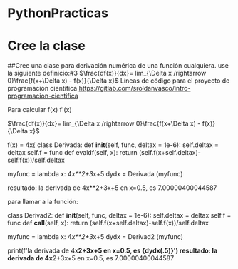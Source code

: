 # PythonPracticas

# Cree la clase
##Cree una clase para derivación numérica de una función cualquiera. use la siguiente definicio:#3
$\frac{df(x)}{dx}= lim_{\Delta x /rightarrow 0}\frac{f(x+\Delta x) - f(x)}{\Delta x}$
Líneas de código para el proyecto de programación científica 
https://gitlab.com/sroldanvasco/intro-programacion-cientifica

Para calcular f(x) 
              f'(x)

$\frac{df(x)}{dx}= lim_{\Delta x /rightarrow 0}\frac{f(x+\Delta x) - f(x)}{\Delta x}$


f(x) = 4x{
class Derivada:
    def __init__(self, func, deltax = 1e-6):
        self.deltax = deltax
        self.f = func
    def evaldf(self, x):
        return (self.f(x+self.deltax)-self.f(x))/self.deltax

myfunc = lambda x: 4*x**2+3*x+5
dydx = Derivada (myfunc)

resultado: la derivada de 4x**2+3x+5 en x=0.5, es  7.00000400044587

para llamar a la función:


class Derivad2:
    def __init__(self, func, deltax = 1e-6):
        self.deltax = deltax
        self.f = func
    def __call__(self, x):
        return (self.f(x+self.deltax)-self.f(x))/self.deltax

myfunc = lambda x: 4*x**2+3*x+5
dydx = Derivad2 (myfunc)

print(f'la derivada de 4x**2+3x+5 en x=0.5, es  {dydx(.5)}')
resultado: la derivada de 4x**2+3x+5 en x=0.5, es  7.00000400044587
